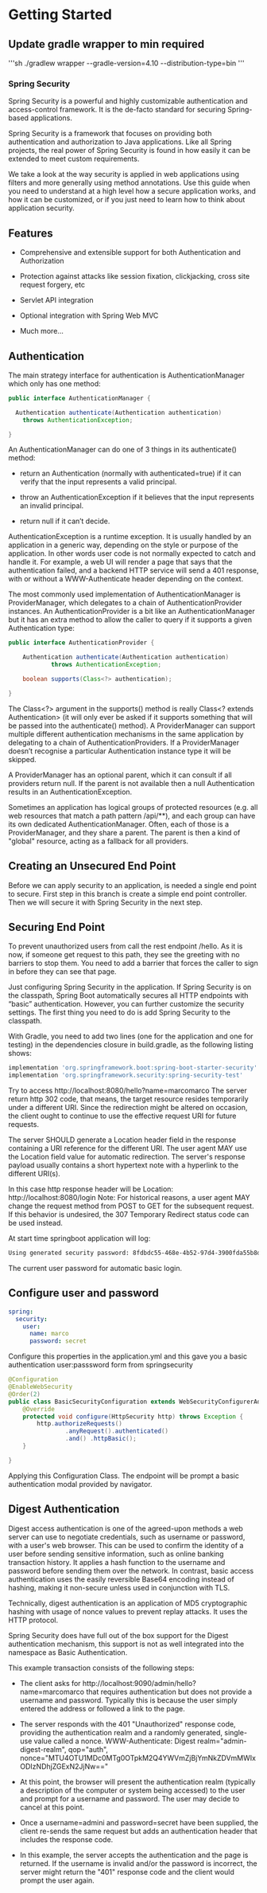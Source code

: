 # Getting Started

## Update gradle wrapper to min required
'''sh
./gradlew wrapper --gradle-version=4.10 --distribution-type=bin
'''

### Spring Security
Spring Security is a powerful and highly customizable authentication and access-control framework.
It is the de-facto standard for securing Spring-based applications.

Spring Security is a framework that focuses on providing both authentication and authorization to Java applications.
Like all Spring projects, the real power of Spring Security is found in how easily it can be extended to meet custom requirements.

We take a look at the way security is applied in web applications using filters and more generally using method annotations.
Use this guide when you need to understand at a high level how a secure application works, and how it can be customized,
or if you just need to learn how to think about application security.

## Features
  - Comprehensive and extensible support for both Authentication and Authorization

  - Protection against attacks like session fixation, clickjacking, cross site request forgery, etc

  - Servlet API integration

  - Optional integration with Spring Web MVC

  - Much more…

## Authentication
The main strategy interface for authentication is AuthenticationManager which only has one method:

```java
public interface AuthenticationManager {

  Authentication authenticate(Authentication authentication)
    throws AuthenticationException;

}
```

An AuthenticationManager can do one of 3 things in its authenticate() method:

  - return an Authentication (normally with authenticated=true) if it can verify that the input represents a valid principal.

  - throw an AuthenticationException if it believes that the input represents an invalid principal.

  - return null if it can’t decide.

AuthenticationException is a runtime exception. It is usually handled by an application in a generic way, depending
on the style or purpose of the application. In other words user code is not normally expected to catch and handle it.
For example, a web UI will render a page that says that the authentication failed, and a backend HTTP service
will send a 401 response, with or without a WWW-Authenticate header depending on the context.

The most commonly used implementation of AuthenticationManager is ProviderManager, which delegates to a chain of
AuthenticationProvider instances. An AuthenticationProvider is a bit like an AuthenticationManager but it has an
extra method to allow the caller to query if it supports a given Authentication type:

```java
public interface AuthenticationProvider {

	Authentication authenticate(Authentication authentication)
			throws AuthenticationException;

	boolean supports(Class<?> authentication);

}
```

The Class<?> argument in the supports() method is really Class<? extends Authentication> (it will only ever be asked
if it supports something that will be passed into the authenticate() method). A ProviderManager can support multiple
different authentication mechanisms in the same application by delegating to a chain of AuthenticationProviders.
If a ProviderManager doesn’t recognise a particular Authentication instance type it will be skipped.

A ProviderManager has an optional parent, which it can consult if all providers return null. If the parent is
not available then a null Authentication results in an AuthenticationException.

Sometimes an application has logical groups of protected resources
(e.g. all web resources that match a path pattern /api/**), and each group can have its
own dedicated AuthenticationManager. Often, each of those is a ProviderManager, and they share a parent.
The parent is then a kind of "global" resource, acting as a fallback for all providers.

## Creating an Unsecured End Point
Before we can apply security to an application, is needed a single end point to secure.
First step in this branch is create a simple end point controller. Then we will secure it with Spring Security in the next step.

## Securing End Point
To prevent unauthorized users from call the rest endpoint /hello. As it is now, if someone get request to this path,
they see the greeting with no barriers to stop them. You need to add a barrier that forces the caller to sign in before
they can see that page.

Just configuring Spring Security in the application. If Spring Security is on the classpath, Spring Boot automatically secures
all HTTP endpoints with “basic” authentication. However, you can further customize the security settings. The first thing you
need to do is add Spring Security to the classpath.

With Gradle, you need to add two lines (one for the application and one for testing) in the dependencies closure in build.gradle,
as the following listing shows:

```gradle
implementation 'org.springframework.boot:spring-boot-starter-security'
implementation 'org.springframework.security:spring-security-test'
```
Try to access http://localhost:8080/hello?name=marcomarco
The server return http 302 code, that means, the target resource resides temporarily under a different URI.
Since the redirection might be altered on occasion,  the client ought to continue to use the effective request URI for future requests.

The server SHOULD generate a Location header field in the response containing a URI reference for the different URI.
The user agent MAY use the Location field value for automatic redirection. The server's response payload usually contains a
short hypertext note with a hyperlink to the different URI(s).

In this case http response header will be Location: http://localhost:8080/login
Note: For historical reasons, a user agent MAY change the request method from POST to GET for the subsequent request.
If this behavior is undesired, the 307 Temporary Redirect status code can be used instead.

At start time springboot application will log:
```sh
Using generated security password: 8fdbdc55-468e-4b52-97d4-3900fda55b8d

```
The current user password for automatic basic login.

## Configure user and password

```yaml
spring:
  security:
    user:
      name: marco
      password: secret
```

Configure this properties in the application.yml and this gave you a basic authentication user:passsword form from springsecurity


```java
@Configuration
@EnableWebSecurity
@Order(2)
public class BasicSecurityConfiguration extends WebSecurityConfigurerAdapter {
	@Override
	protected void configure(HttpSecurity http) throws Exception {
		http.authorizeRequests()
				.anyRequest().authenticated()
				.and() .httpBasic();
	}

}
```

Applying this Configuration Class. The endpoint will be prompt a basic authentication modal provided by navigator.

## Digest Authentication
Digest access authentication is one of the agreed-upon methods a web server can use to negotiate credentials, such as
username or password, with a user's web browser. This can be used to confirm the identity of a user before sending
sensitive information, such as online banking transaction history. It applies a hash function to the username and
password before sending them over the network. In contrast, basic access authentication uses the easily reversible
Base64 encoding instead of hashing, making it non-secure unless used in conjunction with TLS.

Technically, digest authentication is an application of MD5 cryptographic hashing with usage of nonce values to prevent
replay attacks. It uses the HTTP protocol.

Spring Security does have full out of the box support for the Digest authentication mechanism, this support is not as well
integrated into the namespace as Basic Authentication.


This example transaction consists of the following steps:

  - The client asks for http://localhost:9090/admin/hello?name=marcomarco that requires authentication but does not provide
a username and password. Typically this is because the user simply entered the address or followed a link to the page.

  - The server responds with the 401 "Unauthorized" response code, providing the authentication realm and a randomly generated,
single-use value called a nonce.
WWW-Authenticate: Digest realm="admin-digest-realm", qop="auth", nonce="MTU4OTU1MDc0MTg0OTpkM2Q4YWVmZjBjYmNkZDVmMWIxODIzNDhjZGExN2JjNw=="

  - At this point, the browser will present the authentication realm (typically a description of the computer or system being accessed)
to the user and prompt for a username and password. The user may decide to cancel at this point.

  - Once a username=admini and password=secret have been supplied, the client re-sends the same request but adds an authentication
   header that includes the response code.

  - In this example, the server accepts the authentication and the page is returned. If the username is invalid and/or
 the password is incorrect, the server might return the "401" response code and the client would prompt the user again.

